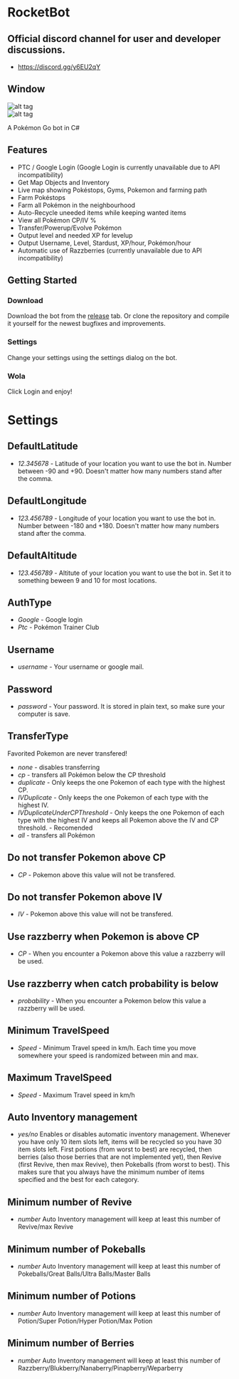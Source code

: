 # RocketBot

## Official discord channel for user and developer discussions.
* https://discord.gg/y6EU2qY

## Window
![alt tag](https://raw.githubusercontent.com/TheUnknownGentlemen/RocketBot/master/Main.jpg)  
![alt tag](https://raw.githubusercontent.com/TheUnknownGentlemen/RocketBot/master/Settings.jpg)


A Pokémon Go bot in C#

## Features
* PTC / Google Login (Google Login is currently unavailable due to API incompatibility)
* Get Map Objects and Inventory
* Live map showing Pokéstops, Gyms, Pokemon and farming path
* Farm Pokéstops
* Farm all Pokémon in the neighbourhood
* Auto-Recycle uneeded items while keeping wanted items
* View all Pokémon CP/IV %
* Transfer/Powerup/Evolve Pokémon
* Output level and needed XP for levelup
* Output Username, Level, Stardust, XP/hour, Pokémon/hour
* Automatic use of Razzberries (currently unavailable due to API incompatibility)

## Getting Started
### Download
Download the bot from the [release](https://github.com/TheUnknownGentlemen/RocketBot/releases) tab.
Or clone the repository and compile it yourself for the newest bugfixes and improvements.
### Settings
Change your settings using the settings dialog on the bot.
### Wola
Click Login and enjoy!

# Settings

## DefaultLatitude
* *12.345678* - Latitude of your location you want to use the bot in. Number between -90 and +90. Doesn't matter how many numbers stand after the comma.

## DefaultLongitude
* *123.456789* - Longitude of your location you want to use the bot in. Number between -180 and +180. Doesn't matter how many numbers stand after the comma.

## DefaultAltitude
* *123.456789* - Altitute of your location you want to use the bot in. Set it to something beween 9 and 10 for most locations.

## AuthType
* *Google* - Google login
* *Ptc* - Pokémon Trainer Club

## Username
* *username* - Your username or google mail.

## Password
* *password* - Your password. It is stored in plain text, so make sure your computer is save.

## TransferType
Favorited Pokemon are never transfered!
* *none* - disables transferring
* *cp* - transfers all Pokémon below the CP threshold
* *duplicate* - Only keeps the one Pokemon of each type with the highest CP.
* *IVDuplicate* - Only keeps the one Pokemon of each type with the highest IV.
* *IVDuplicateUnderCPThreshold* - Only keeps the one Pokemon of each type with the highest IV and keeps all Pokemon above the IV and CP threshold. - Recomended
* *all* - transfers all Pokémon

## Do not transfer Pokemon above CP
* *CP* - Pokemon above this value will not be transfered.

## Do not transfer Pokemon above IV
* *IV* - Pokemon above this value will not be transfered.

## Use razzberry when Pokemon is above CP
* *CP* - When you encounter a Pokemon above this value a razzberry will be used.

## Use razzberry when catch probability is below
* *probability* - When you encounter a Pokemon below this value a razzberry will be used.

## Minimum TravelSpeed
* *Speed* - Minimum Travel speed in km/h. Each time you move somewhere your speed is randomized between min and max.

## Maximum TravelSpeed
* *Speed* - Maximum Travel speed in km/h

## Auto Inventory management
* *yes/no* Enables or disables automatic inventory management. Whenever you have only 10 item slots left, items will be recycled so you have 30 item slots left.
           First potions (from worst to best) are recycled, then berries (also those berries that are not implemented yet), then Revive (first Revive, then max Revive), then Pokeballs (from worst to best).
		   This makes sure that you always have the minimum number of items specified and the best for each category.

## Minimum number of Revive
* *number* Auto Inventory management will keep at least this number of Revive/max Revive

## Minimum number of Pokeballs
* *number* Auto Inventory management will keep at least this number of Pokeballs/Great Balls/Ultra Balls/Master Balls

## Minimum number of Potions
* *number* Auto Inventory management will keep at least this number of Potion/Super Potion/Hyper Potion/Max Potion

## Minimum number of Berries
* *number* Auto Inventory management will keep at least this number of Razzberry/Blukberry/Nanaberry/Pinapberry/Weparberry
